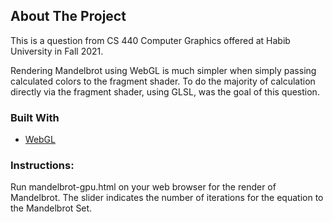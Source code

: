 <!-- ABOUT THE PROJECT -->
## About The Project

This is a question from CS 440 Computer Graphics offered at Habib University in Fall 2021.

Rendering Mandelbrot using WebGL is much simpler when simply passing calculated colors to the fragment shader. To do the majority of calculation directly via the fragment shader, using GLSL, was the goal of this question.

### Built With

* [WebGL](https://get.webgl.org/)

### Instructions:

Run mandelbrot-gpu.html on your web browser for the render of Mandelbrot. The slider indicates the number of iterations for the equation to the Mandelbrot Set.

